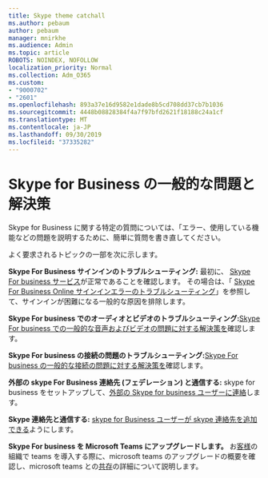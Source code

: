 ```yaml
---
title: Skype theme catchall
ms.author: pebaum
author: pebaum
manager: mnirkhe
ms.audience: Admin
ms.topic: article
ROBOTS: NOINDEX, NOFOLLOW
localization_priority: Normal
ms.collection: Adm_O365
ms.custom:
- "9000702"
- "2601"
ms.openlocfilehash: 893a37e16d9582e1dade8b5cd708dd37cb7b1036
ms.sourcegitcommit: 4448b08828384f4a7f97bfd2621f18188c24a1cf
ms.translationtype: MT
ms.contentlocale: ja-JP
ms.lasthandoff: 09/30/2019
ms.locfileid: "37335282"
---
```

# <a name="skype-for-business-common-issues-and-resolutions"></a>Skype for Business の一般的な問題と解決策 

Skype for Business に関する特定の質問については、「エラー、使用している機能などの問題を説明するために、簡単に質問を書き直してください。 

よく要求されるトピックの一部を次に示します。

**Skype For Business サインインのトラブルシューティング:** 最初に、 [Skype For business サービス](https://admin.microsoft.com/Adminportal/Home?source=applauncher#/servicehealth)が正常であることを確認します。 その場合は、「 [Skype For Business Online サインインエラーのトラブルシューティング](https://docs.microsoft.com/SkypeForBusiness/set-up-skype-for-business-online/troubleshooting-sign-in-errors-for-admins#check-for-common-causes-of-skype-for-business-online-sign-in-errors)」を参照して、サインインが困難になる一般的な原因を排除します。
 
**Skype For business でのオーディオとビデオのトラブルシューティング:**[Skype For business での一般的な音声およびビデオの問題に対する解決策を](https://support.office.com/article/Troubleshoot-audio-and-video-in-Skype-for-Business-62777bc6-c52b-47ae-84ba-a8905c3b71dc)確認します。 

**Skype For business の接続の問題のトラブルシューティング:**[Skype For business の一般的な接続の問題に対する解決策を](https://support.office.com/article/troubleshoot-connection-issues-in-skype-for-business-ca302828-783f-425c-bbe2-356348583771)確認します。

**外部の skype For Business 連絡先 (フェデレーション) と通信する:** skype for business をセットアップして、[外部の Skype for business ユーザーに連絡](https://docs.microsoft.com/SkypeForBusiness/set-up-skype-for-business-online/allow-users-to-contact-external-skype-for-business-users)します。

**Skype 連絡先と通信する:** [skype for Business ユーザーが skype 連絡先を追加できる](https://docs.microsoft.com/SkypeForBusiness/set-up-skype-for-business-online/let-skype-for-business-users-add-skype-contacts)ようにします。

**Skype For business を Microsoft Teams にアップグレードします。** お[客様](https://docs.microsoft.com/en-us/microsoftteams/upgrade-start-here)の組織で teams を導入する際に、microsoft teams のアップグレードの概要を確認し、microsoft teams との[共存](https://docs.microsoft.com/microsoftteams/coexistence-chat-calls-presence)の詳細について説明します。 
